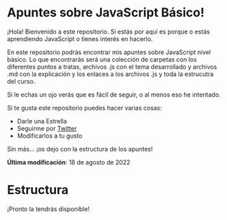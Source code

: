 # Apuntes sobre JavaScript Básico!

¡Hola! Bienvenido a este repositorio. Si estás por aquí es porque o estás aprendiendo JavaScript o tienes interés en hacerlo.

En este repositorio podrás encontrar mis apuntes sobre JavaScript nivel básico. Lo que encontrarás será una colección de carpetas con los diferentes puntos a tratas, archivos .js con el tema desarrollado y archivos .md con la explicación y los enlaces a los archivos .js y toda la estrucutra del curso.

Si le echas un ojo verás que es fácil de seguir, o al menos eso he intentado.

Si te gusta este repositorio puedes hacer varias cosas:

 - Darle una Estrella 
 - Seguirme por [Twitter](https://twitter.com/bitnomada)
 - Modificarlos a tu gusto

Sin más... ¡os dejo con la estructura de los apuntes!

**Última modificación**: 18 de agosto de 2022


# Estructura

¡Pronto la tendrás disponible!